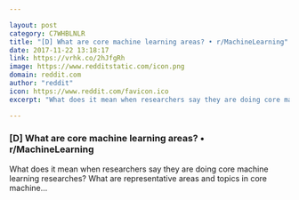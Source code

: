 ```yaml
---

layout: post
category: C7WHBLNLR
title: "[D] What are core machine learning areas? • r/MachineLearning"
date: 2017-11-22 13:18:17
link: https://vrhk.co/2hJfgRh
image: https://www.redditstatic.com/icon.png
domain: reddit.com
author: "reddit"
icon: https://www.reddit.com/favicon.ico
excerpt: "What does it mean when researchers say they are doing core machine learning researches? What are representative areas and topics in core machine..."

---
```


### [D] What are core machine learning areas? • r/MachineLearning

What does it mean when researchers say they are doing core machine learning researches? What are representative areas and topics in core machine...